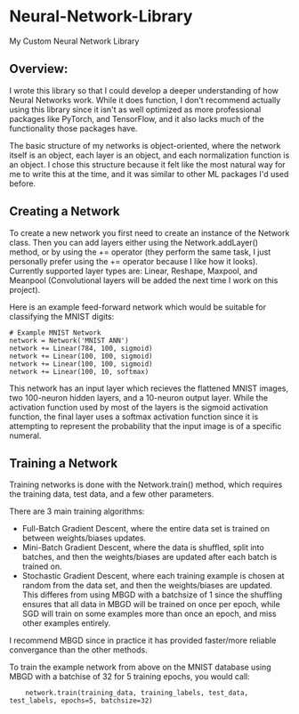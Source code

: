# Neural-Network-Library
My Custom Neural Network Library

## Overview:

I wrote this library so that I could develop a deeper understanding of how Neural Networks work. While it does function, I don't recommend actually using this library since it isn't as well optimized as more professional packages like PyTorch, and TensorFlow, and it also lacks much of the functionality those packages have.

The basic structure of my networks is object-oriented, where the network itself is an object, each layer is an object, and each normalization function is an object. I chose this structure because it felt like the most natural way for me to write this at the time, and it was similar to other ML packages I'd used before.

## Creating a Network

To create a new network you first need to create an instance of the Network class. Then you can add layers either using the Network.addLayer() method, or by using the += operator (they perform the same task, I just personally prefer using the += operator because I like how it looks). Currently supported layer types are: Linear, Reshape, Maxpool, and Meanpool (Convolutional layers will be added the next time I work on this project). 

Here is an example feed-forward network which would be suitable for classifying the MNIST digits:

    # Example MNIST Network
    network = Network('MNIST ANN')
    network += Linear(784, 100, sigmoid)
    network += Linear(100, 100, sigmoid)
    network += Linear(100, 100, sigmoid)
    network += Linear(100, 10, softmax)

This network has an input layer which recieves the flattened MNIST images, two 100-neuron hidden layers, and a 10-neuron output layer. While the activation function used by most of the layers is the sigmoid activation function, the final layer uses a softmax activation function since it is attempting to represent the probability that the input image is of a specific numeral.

## Training a Network

Training networks is done with the Network.train() method, which requires the training data, test data, and a few other parameters. 

There are 3 main training algorithms: 
- Full-Batch Gradient Descent, where the entire data set is trained on between weights/biases updates.
- Mini-Batch Gradient Descent, where the data is shuffled, split into batches, and then the weights/biases are updated after each batch is trained on.
- Stochastic Gradient Descent, where each training example is chosen at random from the data set, and then the weights/biases are updated. This differes from using MBGD with a       batchsize of 1 since the shuffling ensures that all data in MBGD will be trained on once per epoch, while SGD will train on some examples more than once an epoch, and           miss other examples entirely.

I recommend MBGD since in practice it has provided faster/more reliable convergance than the other methods.

To train the example network from above on the MNIST database using MBGD with a batchise of 32 for 5 training epochs, you would call:

        network.train(training_data, training_labels, test_data, test_labels, epochs=5, batchsize=32)
